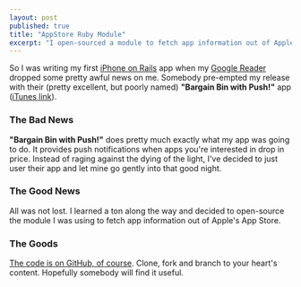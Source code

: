 ```yaml
---
layout: post
published: true
title: "AppStore Ruby Module"
excerpt: "I open-sourced a module to fetch app information out of Apple's App Store."
---
```


So I was writing my first [iPhone on Rails][1] app when my [Google Reader][2] dropped some pretty awful news on me. Somebody pre-empted my release with their (pretty excellent, but poorly named) **"Bargain Bin with Push!"** app ([iTunes link][3]).

### The Bad News

**"Bargain Bin with Push!"** does pretty much exactly what my app was going to do. It provides push notifications when apps you're interested in drop in price. Instead of raging against the dying of the light, I've decided to just user their app and let mine go gently into that good night.

### The Good News

All was not lost. I learned a ton along the way and decided to open-source the module I was using to fetch app information out of Apple's App Store.

### The Goods

[The code is on GitHub, of course][4]. Clone, fork and branch to your heart's content. Hopefully somebody will find it useful.

[1]: "http://iphoneonrails.com/"
[2]: "http://www.google.com/reader/shared/05234492019244193889"
[3]: "http://itunes.apple.com/WebObjects/MZStore.woa/wa/viewSoftware?id=302951751&mt=8"
[4]: "http://github.com/jerodsanto/app_store"
